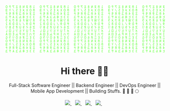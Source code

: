 ![matrix](https://raw.githubusercontent.com/bazzscript/bazzscript/34d96e4d8f7902bcea08b07bd01123cc814cd8c2/matrix.svg)

<h1 align='center'>Hi there 👋🏾</h1>

<p align='center'>Full-Stack Software Engineer || Backend Engineer || DevOps Engineer || Mobile App Development || Building Stuffs. 🥘 🔨 🚀 🌕</p>

<p align='center'>
<!-- <a href="https://wa.me/2349061147343?text=Hello Bezaleel" target="_blank">
  <img src="https://img.shields.io/badge/WHATSAPP-%2325D366.svg?&style=for-the-badge&logo=whatsapp&logoColor=white" />
</a>&nbsp;&nbsp; -->
<a href="https://twitter.com/bazzscript" target="_blank">
  <img src="https://img.shields.io/badge/twitter-%231DA1F2.svg?&style=for-the-badge&logo=twitter&logoColor=white" />
</a>&nbsp;&nbsp;
<a href="https://www.linkedin.com/in/bezaleel-nwabia/" target="_blank">
  <img src="https://img.shields.io/badge/linkedin-%230077B5.svg?&style=for-the-badge&logo=linkedin&logoColor=white" />
</a>&nbsp;&nbsp;
<a href="mailto:bezaleelnwabia@gmail.com" target="_blank">
  <img src="https://img.shields.io/badge/email me-%23D14836.svg?&style=for-the-badge&logo=gmail&logoColor=white" />
</a>&nbsp;&nbsp;
<a href="https://bezaleelnwabia.hashnode.dev/" target="_blank">
  <img src="https://img.shields.io/badge/Technical Articles-%230077B5.svg?&style=for-the-badge&logo=hashnode&logoColor=white" />
</a>&nbsp;&nbsp;
<!--   <img src="https://gpvc.arturio.dev/iamnotstatic" /> -->
  
  <!--
  <p align = "center">
  <img src = "https://github-readme-stats.vercel.app/api?username=iamnotstatic&show_icons=true&theme=tokyonight&line_height=27">
  <img src = "https://github-readme-stats.vercel.app/api/top-langs/?username=iamnotstatic&hide=css,java,html&theme=tokyonight">
</p>
-->
</p>
 

<!-- <p align='center'>
<a href="https://stackoverflow.com/users/10612336/iamnotstatic"><img src="" width="208" height="58" alt="profile for Abdulfatai at Stack Overflow, Q&amp;A for professional and enthusiast programmers" title="profile for Abdulfatai at Stack Overflow, Q&amp;A for professional and enthusiast programmers"></a>&nbsp;&nbsp;
</p> -->
